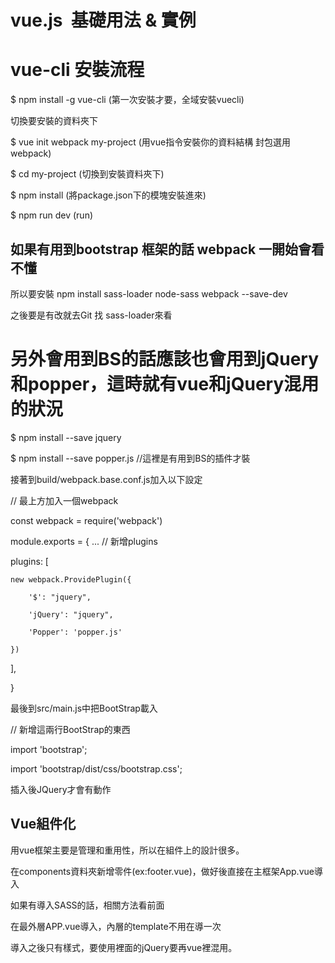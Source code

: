 # vue.js  基礎用法 & 實例

# vue-cli 安裝流程

$ npm install -g vue-cli  (第一次安裝才要，全域安裝vuecli)

切換要安裝的資料夾下 

$ vue init webpack my-project (用vue指令安裝你的資料結構 封包選用webpack)

$ cd my-project (切換到安裝資料夾下)

$ npm install  (將package.json下的模塊安裝進來)

$ npm run dev  (run)

## 如果有用到bootstrap 框架的話 webpack 一開始會看不懂

   所以要安裝 npm install sass-loader node-sass webpack --save-dev

   之後要是有改就去Git 找 sass-loader來看
   
# 另外會用到BS的話應該也會用到jQuery和popper，這時就有vue和jQuery混用的狀況
   
$ npm install --save jquery

$ npm install --save popper.js  //這裡是有用到BS的插件才裝

接著到build/webpack.base.conf.js加入以下設定

// 最上方加入一個webpack

const webpack = require('webpack')

module.exports = {
  ...
  // 新增plugins
  
  plugins: [
  
    new webpack.ProvidePlugin({
    
        '$': "jquery",
	
        'jQuery': "jquery",
	
        'Popper': 'popper.js'
	
    })
    
  ],

}

最後到src/main.js中把BootStrap載入

// 新增這兩行BootStrap的東西

import 'bootstrap';

import 'bootstrap/dist/css/bootstrap.css';

插入後JQuery才會有動作


## Vue組件化

用vue框架主要是管理和重用性，所以在組件上的設計很多。

在components資料夾新增零件(ex:footer.vue)，做好後直接在主框架App.vue導入

<script>要import 進來你自己創的零件
	
Components自己要加零件

<template>
	
<footers></footers> or <footers/>

</template>

<script>
	
import footers from "./components/footers";

export default {

  name: "App",
  
  data() {
  
    return {};
    
  },
  
  components: { 
  
    footers,
    
    carousel
    
  }
  
};

</script>

<style lang="scss">
	
@import "~bootstrap/scss/bootstrap";

</style>

如果有導入SASS的話，相關方法看前面

在最外層APP.vue導入，內層的template不用在導一次

導入之後只有樣式，要使用裡面的jQuery要再vue裡混用。



